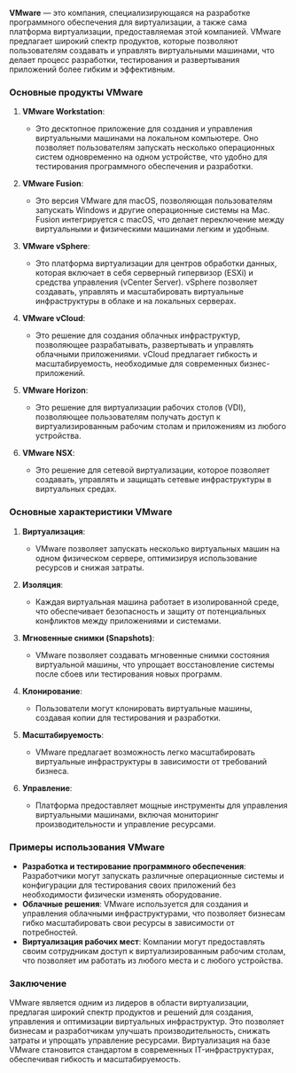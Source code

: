 **VMware** — это компания, специализирующаяся на разработке программного обеспечения для виртуализации, а также сама платформа виртуализации, предоставляемая этой компанией. VMware предлагает широкий спектр продуктов, которые позволяют пользователям создавать и управлять виртуальными машинами, что делает процесс разработки, тестирования и развертывания приложений более гибким и эффективным.

### Основные продукты VMware

1. **VMware Workstation**:
   - Это десктопное приложение для создания и управления виртуальными машинами на локальном компьютере. Оно позволяет пользователям запускать несколько операционных систем одновременно на одном устройстве, что удобно для тестирования программного обеспечения и разработки.

2. **VMware Fusion**:
   - Это версия VMware для macOS, позволяющая пользователям запускать Windows и другие операционные системы на Mac. Fusion интегрируется с macOS, что делает переключение между виртуальными и физическими машинами легким и удобным.

3. **VMware vSphere**:
   - Это платформа виртуализации для центров обработки данных, которая включает в себя серверный гипервизор (ESXi) и средства управления (vCenter Server). vSphere позволяет создавать, управлять и масштабировать виртуальные инфраструктуры в облаке и на локальных серверах.

4. **VMware vCloud**:
   - Это решение для создания облачных инфраструктур, позволяющее разрабатывать, развертывать и управлять облачными приложениями. vCloud предлагает гибкость и масштабируемость, необходимые для современных бизнес-приложений.

5. **VMware Horizon**:
   - Это решение для виртуализации рабочих столов (VDI), позволяющее пользователям получать доступ к виртуализированным рабочим столам и приложениям из любого устройства.

6. **VMware NSX**:
   - Это решение для сетевой виртуализации, которое позволяет создавать, управлять и защищать сетевые инфраструктуры в виртуальных средах.

### Основные характеристики VMware

1. **Виртуализация**:
   - VMware позволяет запускать несколько виртуальных машин на одном физическом сервере, оптимизируя использование ресурсов и снижая затраты.

2. **Изоляция**:
   - Каждая виртуальная машина работает в изолированной среде, что обеспечивает безопасность и защиту от потенциальных конфликтов между приложениями и системами.

3. **Мгновенные снимки (Snapshots)**:
   - VMware позволяет создавать мгновенные снимки состояния виртуальной машины, что упрощает восстановление системы после сбоев или тестирования новых программ.

4. **Клонирование**:
   - Пользователи могут клонировать виртуальные машины, создавая копии для тестирования и разработки.

5. **Масштабируемость**:
   - VMware предлагает возможность легко масштабировать виртуальные инфраструктуры в зависимости от требований бизнеса.

6. **Управление**:
   - Платформа предоставляет мощные инструменты для управления виртуальными машинами, включая мониторинг производительности и управление ресурсами.

### Примеры использования VMware

- **Разработка и тестирование программного обеспечения**: Разработчики могут запускать различные операционные системы и конфигурации для тестирования своих приложений без необходимости физически изменять оборудование.
- **Облачные решения**: VMware используется для создания и управления облачными инфраструктурами, что позволяет бизнесам гибко масштабировать свои ресурсы в зависимости от потребностей.
- **Виртуализация рабочих мест**: Компании могут предоставлять своим сотрудникам доступ к виртуализированным рабочим столам, что позволяет им работать из любого места и с любого устройства.

### Заключение

VMware является одним из лидеров в области виртуализации, предлагая широкий спектр продуктов и решений для создания, управления и оптимизации виртуальных инфраструктур. Это позволяет бизнесам и разработчикам улучшать производительность, снижать затраты и упрощать управление ресурсами. Виртуализация на базе VMware становится стандартом в современных IT-инфраструктурах, обеспечивая гибкость и масштабируемость.